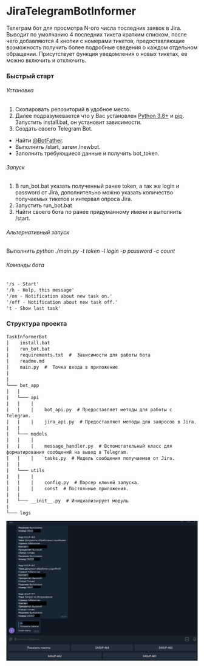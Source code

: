 # JiraTelegramBotInformer

Телеграм бот для просмотра N-ого числа последних заявок в Jira. Выводит по умолчанию 4 последних тикета кратким списком,
после чего добавляются 4 кнопки с номерами тикетов, предоставляющие возможность получить более подробные сведения о 
каждом отдельном обращении. Присутствует функция уведомления о новых тикетах, ее можно включить и отключить.

### Быстрый старт

###### Установка
1. Скопировать репозиторий в удобное место.
2. Далее подразумевается что у Вас установлен [Python 3.8+](https://www.python.org/downloads/release/python-3813/)
и [pip](https://pip.pypa.io/en/stable/installation/). Запустить install.bat, он установит зависимости.
3. Создать своего Telegram Bot. 
* Найти [@BotFather](https://telegram.me/botfather).
* Выполнить /start, затем /newbot.
* Заполнить требующиеся данные и получить bot_token.

###### Запуск
1. В run_bot.bat указать полученный ранее token, а так же login и password от Jira, дополнительно можно указать 
количество получаемых тикетов и интервал опроса Jira.
2. Запустить run_bot.bat
3. Найти своего бота по ранее придуманному имени и выполнить /start.

###### Альтернативный запуск
Выполнить _python ./main.py -t token -l login -p password -c count_

###### Команды бота
    '/s - Start' 
    '/h - Help, this message' 
    '/on - Notification about new task on.' 
    '/off - Notification about new task off.' 
    't - Show last task'


### Структура проекта
```
TaskInformerBot
|    install.bat
|    run_bot.bat
|    requirements.txt  #  Зависимости для работы бота
|    readme.md
|    main.py  #  Точка входа в приложение
|
|
└─── bot_app
|   |
|   └─── api
|   |    |    
|   |    |    bot_api.py  # Предоставляет методы для работы с Telegram.
|   |    |    jira_api.py  # Предоставляет методы для запросов в Jira.
|   |    
|   └─── models
|   |    |    
|   |    |    message_handler.py  # Вспомогательный класс для форматирования сообщений на вывод в Telegram.
|   |    |    tasks.py  # Модель сообщения получаемая от Jira.
|   |
|   └─── utils
|   |    |
|   |    |    config.py  # Парсер ключей запуска.
|   |    |    const  # Постоянные приложения.
|   |
|   └─── __init__.py  # Инициализирует модуль
|
└─── logs  
```

![bot prev](./preview.png)